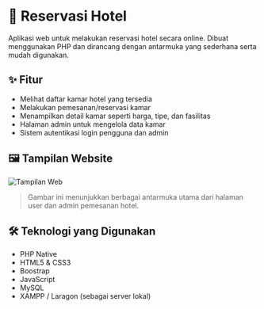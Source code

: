 # 🏨 Reservasi Hotel

Aplikasi web untuk melakukan reservasi hotel secara online. Dibuat menggunakan PHP dan dirancang dengan antarmuka yang sederhana serta mudah digunakan.

## ✨ Fitur

- Melihat daftar kamar hotel yang tersedia
- Melakukan pemesanan/reservasi kamar
- Menampilkan detail kamar seperti harga, tipe, dan fasilitas
- Halaman admin untuk mengelola data kamar
- Sistem autentikasi login pengguna dan admin

## 🖼️ Tampilan Website

![Tampilan Web](https://github.com/AhmadMaulana220511138/Reservasi-Hotel/issues/1#issue-3082198546)

> Gambar ini menunjukkan berbagai antarmuka utama dari halaman user dan admin pemesanan hotel.

## 🛠️ Teknologi yang Digunakan

- PHP Native
- HTML5 & CSS3
- Boostrap
- JavaScript 
- MySQL 
- XAMPP / Laragon (sebagai server lokal)

